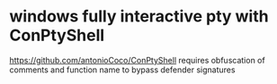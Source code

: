 # windows fully interactive pty with ConPtyShell
https://github.com/antonioCoco/ConPtyShell
requires obfuscation of comments and function name to bypass defender signatures

